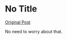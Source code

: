 # No Title

[Original Post](https://discourse.onlinedegree.iitm.ac.in/t/166576/99)

<p>No need to worry about that.</p>